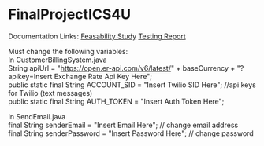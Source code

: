 # FinalProjectICS4U

Documentation Links:
[Feasability Study](https://docs.google.com/document/d/1z3Mruk432Xv6suJtBWFKQ9512MqgPJRksRtH97oHaEU/edit?usp=sharing)
[Testing Report](https://docs.google.com/document/d/1AZFFl9AR-EfF3B0ZXs2_IG1beyGUZanUzXr49nYu2Jw/edit?usp=sharing)

Must change the following variables:  
In CustomerBillingSystem.java  
String apiUrl = "https://open.er-api.com/v6/latest/" + baseCurrency + "?apikey=Insert Exchange Rate Api Key Here";  
public static final String ACCOUNT_SID = "Insert Twilio SID Here"; //api keys for Twilio (text messages)  
public static final String AUTH_TOKEN = "Insert Auth Token Here";  
  
In SendEmail.java  
final String senderEmail = "Insert Email Here"; // change email address  
final String senderPassword = "Insert Password Here"; // change password  
